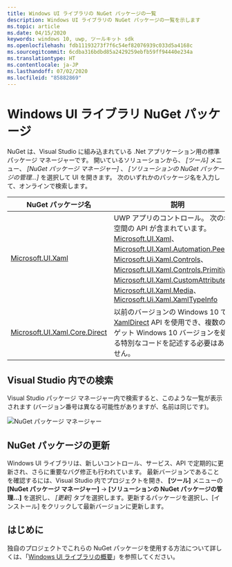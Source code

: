 ```yaml
---
title: Windows UI ライブラリの NuGet パッケージの一覧
description: Windows UI ライブラリの NuGet パッケージの一覧を示します
ms.topic: article
ms.date: 04/15/2020
keywords: windows 10, uwp, ツールキット sdk
ms.openlocfilehash: fdb11193273f7f6c54ef82076939c033d5a4168c
ms.sourcegitcommit: 6cdba316bdbd85a2429259ebfb59ff94440e234a
ms.translationtype: HT
ms.contentlocale: ja-JP
ms.lasthandoff: 07/02/2020
ms.locfileid: "85882869"
---
```

# <a name="windows-ui-library-nuget-packages"></a>Windows UI ライブラリ NuGet パッケージ

NuGet は、Visual Studio に組み込まれている .Net アプリケーション用の標準パッケージ マネージャーです。 開いているソリューションから、 *[ツール]* メニュー、 *[NuGet パッケージ マネージャー]* 、 *[ソリューションの NuGet パッケージの管理...]* を選択して UI を開きます。  次のいずれかのパッケージ名を入力して、オンラインで検索します。

| NuGet パッケージ名 | 説明 |
| --- | --- |
| [Microsoft.UI.Xaml](https://www.nuget.org/packages/Microsoft.UI.Xaml/) | UWP アプリのコントロール。 次の名前空間の API が含まれています。[Microsoft.UI.Xaml](/uwp/api/microsoft.ui.xaml)、[Microsoft.UI.Xaml.Automation.Peers](/uwp/api/microsoft.ui.xaml.automation.peers)、[Microsoft.Ui.Xaml.Controls](/uwp/api/microsoft.ui.xaml.controls)、[Microsoft.UI.Xaml.Controls.Primitives](/uwp/api/microsoft.ui.xaml.controls.primitives)、[Microsoft.UI.Xaml.CustomAttributes](/uwp/api/microsoft.ui.xaml.customattributes)、[Microsoft.UI.Xaml.Media](/uwp/api/microsoft.ui.xaml.media)、[Microsoft.Ui.Xaml.XamlTypeInfo](/uwp/api/microsoft.ui.xaml.xamltypeinfo) |
| [Microsoft.UI.Xaml.Core.Direct](https://www.nuget.org/packages/Microsoft.UI.Xaml.Core.Direct) | 以前のバージョンの Windows 10 で [XamlDirect](/uwp/api/microsoft.ui.xaml.core.direct.xamldirect) API を使用でき、複数のターゲット Windows 10 バージョンを処理する特別なコードを記述する必要はありません。 |


## <a name="search-in-visual-studio"></a>Visual Studio 内での検索

Visual Studio パッケージ マネージャー内で検索すると、このような一覧が表示されます (バージョン番号は異なる可能性がありますが、名前は同じです)。

![NuGet パッケージ マネージャー](images/NugetPackages.png)

## <a name="update-nuget-packages"></a>NuGet パッケージの更新

Windows UI ライブラリは、新しいコントロール、サービス、API で定期的に更新され、さらに重要なバグ修正も行われています。 最新バージョンであることを確認するには、Visual Studio 内でプロジェクトを開き、 **[ツール]** メニューの **[NuGet パッケージ マネージャー]**  ->  **[ソリューションの NuGet パッケージの管理...]** を選択し、 *[更新]* タブを選択します。更新するパッケージを選択し、[インストール] をクリックして最新バージョンに更新します。

## <a name="getting-started"></a>はじめに

独自のプロジェクトでこれらの NuGet パッケージを使用する方法について詳しくは、「[Windows UI ライブラリの概要](getting-started.md)」を参照してください。
